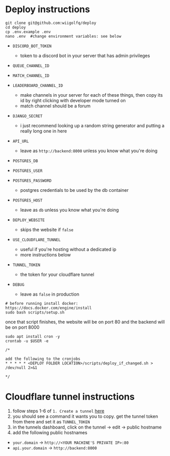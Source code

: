 # Deploy instructions

```
git clone git@github.com:wiigolfq/deploy
cd deploy
cp .env.example .env
nano .env  #change environment variables: see below
```

- `DISCORD_BOT_TOKEN`
  - token to a discord bot in your server that has admin privileges
- `QUEUE_CHANNEL_ID`
- `MATCH_CHANNEL_ID`
- `LEADERBOARD_CHANNEL_ID`
  - make channels in your server for each of these things, then copy its id by right clicking with developer mode turned on
  - match channel should be a forum
    
- `DJANGO_SECRET`
  - i just recommend looking up a random string generator and putting a really long one in here
- `API_URL`
  - leave as `http://backend:8000` unless you know what you're doing
- `POSTGRES_DB`
- `POSTGRES_USER`
- `POSTGRES_PASSWORD`
  - postgres credentials to be used by the db container
- `POSTGRES_HOST`
  - leave as `db` unless you know what you're doing
    
- `DEPLOY_WEBSITE`
  - skips the website if `false`
    
- `USE_CLOUDFLARE_TUNNEL`
  - useful if you're hosting without a dedicated ip
  - more instructions below

- `TUNNEL_TOKEN`
  - the token for your cloudflare tunnel
     
- `DEBUG`
  - leave as `false` in production
 
```
# before running install docker: https://docs.docker.com/engine/install
sudo bash scripts/setup.sh
```

once that script finishes, the website will be on port 80 and the backend will be on port 8000

```
sudo apt install cron -y
crontab -u $USER -e

/*

add the following to the cronjobs
* * * * * <DEPLOY FOLDER LOCATION>/scripts/deploy_if_changed.sh > /dev/null 2>&1

*/
```

# Cloudflare tunnel instructions
1. follow steps 1-6 of `1. Create a tunnel` [here](https://developers.cloudflare.com/cloudflare-one/connections/connect-networks/get-started/create-remote-tunnel#1-create-a-tunnel)
2. you should see a command it wants you to copy. get the tunnel token from there and set it as `TUNNEL_TOKEN`
3. in the tunnels dashboard, click on the tunnel -> edit -> public hostname
4. add the following public hostnames
  - `your.domain` -> `http://<YOUR MACHINE'S PRIVATE IP>:80`
  - `api.your.domain` -> `http://backend:8000`


